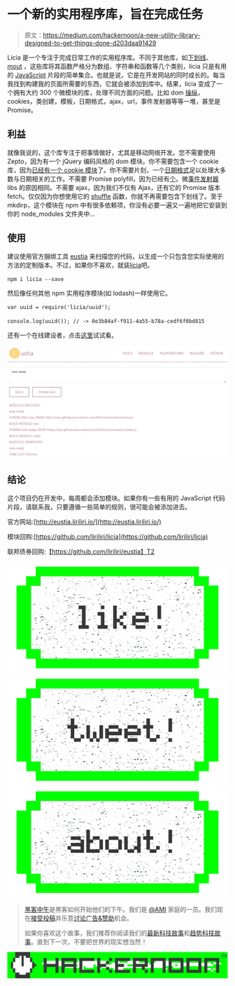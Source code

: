# 一个新的实用程序库，旨在完成任务

> 原文：<https://medium.com/hackernoon/a-new-utility-library-designed-to-get-things-done-d203daa91429>

Licia 是一个专注于完成日常工作的实用程序库。不同于其他库，如[下划线](http://underscorejs.org/)、 [mout](http://moutjs.com/) ，这些库将其函数严格分为数组、字符串和函数等几个类别，licia 只是有用的 [JavaScript](https://hackernoon.com/tagged/javascript) 片段的简单集合。也就是说，它是在开发网站的同时成长的。每当我找到构建我的页面所需要的东西，它就会被添加到库中。结果，licia 变成了一个拥有大约 300 个微模块的库，处理不同方面的问题。比如 dom [操纵](https://hackernoon.com/tagged/manipulation)，cookies，类创建，模板，日期格式，ajax，url，事件发射器等等一堆，甚至是 Promise。

## 利益

就像我说的，这个库专注于把事情做好，尤其是移动网络开发。您不需要使用 Zepto，因为有一个 jQuery 编码风格的 dom 模块。你不需要包含一个 cookie 库，因为[已经有一个 cookie 模块](http://eustia.liriliri.io/module.html#cookie)了。你不需要片刻，一个[日期格式](http://eustia.liriliri.io/module.html#dateformat)足以处理大多数与日期相关的工作。不需要 Promise polyfill，因为已经有[个](http://eustia.liriliri.io/module.html#promise)。微[事件发射器](http://eustia.liriliri.io/module.html#emitter) libs 的原因相同。不需要 ajax，因为我们不仅有 Ajax，还有它的 Promise 版本 fetch。仅仅因为你想使用它的 [shuffle](http://eustia.liriliri.io/module.html#shuffle) 函数，你就不再需要包含下划线了。至于 mkdirp，这个模块在 npm 中有很多依赖项，你没有必要一遍又一遍地把它安装到你的 node_modules 文件夹中…

## 使用

建议使用官方捆绑工具 [eustia](https://github.com/liriliri/eustia) 来扫描您的代码，以生成一个只包含您实际使用的方法的定制版本。不过，如果你不喜欢，就装[licia](http://npmjs.org/package/licia)吧。

```
npm i licia --save
```

然后像任何其他 npm 实用程序模块(如 lodash)一样使用它。

```
var uuid = require('licia/uuid');

console.log(uuid()); // -> 0e3b84af-f911-4a55-b78a-cedf6f0bd815
```

还有一个在线建设者，点击[这里](http://eustia.liriliri.io/builder.html)试试看。

![](img/083411236093a4e63f4b3e10fd41581e.png)

## 结论

这个项目仍在开发中，每周都会添加模块。如果你有一些有用的 JavaScript 代码片段，请联系我，只要遵循一些简单的规则，很可能会被添加进去。

官方网站:[http://eustia.liriliri.io/](http://eustia.liriliri.io/)

模块回购:[https://github.com/liriliri/licia](https://github.com/liriliri/licia)

联邦债券回购:【https://github.com/liriliri/eustia】T2

[![](img/50ef4044ecd4e250b5d50f368b775d38.png)](http://bit.ly/HackernoonFB)[![](img/979d9a46439d5aebbdcdca574e21dc81.png)](https://goo.gl/k7XYbx)[![](img/2930ba6bd2c12218fdbbf7e02c8746ff.png)](https://goo.gl/4ofytp)

> [黑客中午](http://bit.ly/Hackernoon)是黑客如何开始他们的下午。我们是 [@AMI](http://bit.ly/atAMIatAMI) 家庭的一员。我们现在[接受投稿](http://bit.ly/hackernoonsubmission)并乐意[讨论广告&赞助](mailto:partners@amipublications.com)机会。
> 
> 如果你喜欢这个故事，我们推荐你阅读我们的[最新科技故事](http://bit.ly/hackernoonlatestt)和[趋势科技故事](https://hackernoon.com/trending)。直到下一次，不要把世界的现实想当然！

![](img/be0ca55ba73a573dce11effb2ee80d56.png)